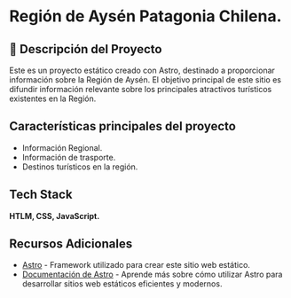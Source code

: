 
# Región de Aysén Patagonia Chilena.


## 🚀 Descripción del Proyecto

Este es un proyecto estático creado con Astro, destinado a proporcionar información sobre la Región de Aysén. El objetivo principal de este sitio es difundir información relevante sobre los principales atractivos turísticos existentes en la Región.


## Características principales del proyecto

 - Información Regional.
 - Información de trasporte.
 - Destinos turísticos en la región.


## Tech Stack

**HTLM, CSS, JavaScript.**

## Recursos Adicionales

- [Astro](https://astro.build) - Framework utilizado para crear este sitio web estático.
- [Documentación de Astro](https://docs.astro.build) - Aprende más sobre cómo utilizar Astro para desarrollar sitios web estáticos eficientes y modernos.


